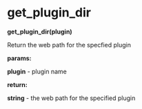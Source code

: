 # get\_plugin\_dir

**get\_plugin\_dir(plugin)**

Return the web path for the specfied plugin

**params:**

**plugin** - plugin name

**return:**

**string** - the web path for the specified plugin
